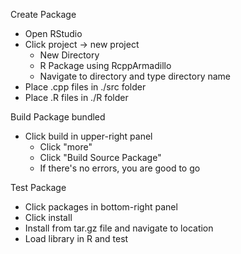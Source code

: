 Create Package
- Open RStudio
- Click project -> new project
    - New Directory
    - R Package using RcppArmadillo
    - Navigate to directory and type directory name
- Place .cpp files in ./src folder
- Place .R files in ./R folder


Build Package bundled
- Click build in upper-right panel
    - Click "more"
    - Click "Build Source Package"
    - If there's no errors, you are good to go

Test Package
- Click packages in bottom-right panel
- Click install
- Install from tar.gz file and navigate to location
- Load library in R and test
